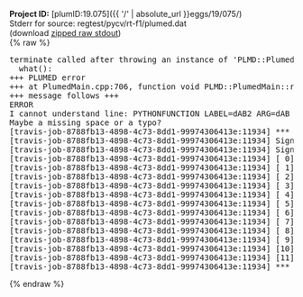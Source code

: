 **Project ID:** [plumID:19.075]({{ '/' | absolute_url }}eggs/19/075/)  
Stderr for source:  regtest/pycv/rt-f1/plumed.dat   
(download [zipped raw stdout](plumed.dat.plumed.stdout.txt.zip))  
{% raw %}
<pre>
terminate called after throwing an instance of 'PLMD::Plumed::ExceptionError'
  what():  
+++ PLUMED error
+++ at PlumedMain.cpp:706, function void PLMD::PlumedMain::readInputWords(const std::vector<std::__cxx11::basic_string<char> >&)
+++ message follows +++
ERROR
I cannot understand line: PYTHONFUNCTION LABEL=dAB2 ARG=dAB IMPORT=pythonfunction FUNCTION=square PERIODIC=NO
Maybe a missing space or a typo?
[travis-job-8788fb13-4898-4c73-8dd1-99974306413e:11934] *** Process received signal ***
[travis-job-8788fb13-4898-4c73-8dd1-99974306413e:11934] Signal: Aborted (6)
[travis-job-8788fb13-4898-4c73-8dd1-99974306413e:11934] Signal code:  (-6)
[travis-job-8788fb13-4898-4c73-8dd1-99974306413e:11934] [ 0] /lib/x86_64-linux-gnu/libc.so.6(+0x354b0)[0x7f6dae2444b0]
[travis-job-8788fb13-4898-4c73-8dd1-99974306413e:11934] [ 1] /lib/x86_64-linux-gnu/libc.so.6(gsignal+0x38)[0x7f6dae244428]
[travis-job-8788fb13-4898-4c73-8dd1-99974306413e:11934] [ 2] /lib/x86_64-linux-gnu/libc.so.6(abort+0x16a)[0x7f6dae24602a]
[travis-job-8788fb13-4898-4c73-8dd1-99974306413e:11934] [ 3] /usr/lib/x86_64-linux-gnu/libstdc++.so.6(_ZN9__gnu_cxx27__verbose_terminate_handlerEv+0x16d)[0x7f6dae87e84d]
[travis-job-8788fb13-4898-4c73-8dd1-99974306413e:11934] [ 4] /usr/lib/x86_64-linux-gnu/libstdc++.so.6(+0x8d6b6)[0x7f6dae87c6b6]
[travis-job-8788fb13-4898-4c73-8dd1-99974306413e:11934] [ 5] /usr/lib/x86_64-linux-gnu/libstdc++.so.6(+0x8d701)[0x7f6dae87c701]
[travis-job-8788fb13-4898-4c73-8dd1-99974306413e:11934] [ 6] /usr/lib/x86_64-linux-gnu/libstdc++.so.6(+0x8d919)[0x7f6dae87c919]
[travis-job-8788fb13-4898-4c73-8dd1-99974306413e:11934] [ 7] plumed[0x40ec85]
[travis-job-8788fb13-4898-4c73-8dd1-99974306413e:11934] [ 8] plumed[0x40f082]
[travis-job-8788fb13-4898-4c73-8dd1-99974306413e:11934] [ 9] plumed[0x409fe0]
[travis-job-8788fb13-4898-4c73-8dd1-99974306413e:11934] [10] /lib/x86_64-linux-gnu/libc.so.6(__libc_start_main+0xf0)[0x7f6dae22f830]
[travis-job-8788fb13-4898-4c73-8dd1-99974306413e:11934] [11] plumed[0x40a0a9]
[travis-job-8788fb13-4898-4c73-8dd1-99974306413e:11934] *** End of error message ***
</pre>
{% endraw %}
